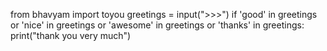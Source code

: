 from bhavyam import toyou
greetings = input(">>>")
if 'good' in greetings or 'nice' in greetings or 'awesome' in greetings or 'thanks' in greetings:
      print("thank you very much")
